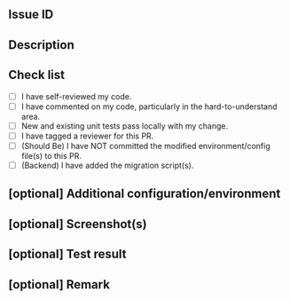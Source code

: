 ## Issue ID
<!--Jira card ID-->

## Description
<!--What does this PR do? What is being changed, added, or removed? Does it introduce any breaking changes?-->

## Check list
<!--Put the 'X' inside the [] to check. Most of the time, everything should be checked.-->
- [ ] I have self-reviewed my code.
- [ ] I have commented on my code, particularly in the hard-to-understand area.
- [ ] New and existing unit tests pass locally with my change.
- [ ] I have tagged a reviewer for this PR.
- [ ] (Should Be) I have NOT committed the modified environment/config file(s) to this PR.
- [ ] (Backend) I have added the migration script(s).

## [optional] Additional configuration/environment

## [optional] Screenshot(s)
<!--Add your screenshot(s) here, caption for the image is recommended.-->

## [optional] Test result
<!--Add your test screenshot(s) here-->

## [optional] Remark
<!--Further informations about this PR-->
